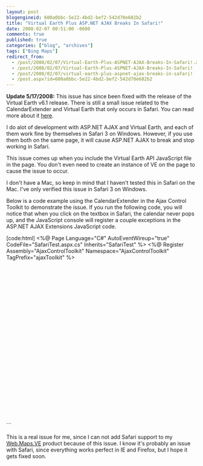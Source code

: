 ```yaml
---
layout: post
blogengineid: 600a0bbc-5e22-4bd2-bef2-542d70e682b2
title: "Virtual Earth Plus ASP.NET AJAX Breaks In Safari!"
date: 2008-02-07 00:51:00 -0600
comments: true
published: true
categories: ["blog", "archives"]
tags: ["Bing Maps"]
redirect_from: 
  - /post/2008/02/07/Virtual-Earth-Plus-ASPNET-AJAX-Breaks-In-Safari!.aspx
  - /post/2008/02/07/Virtual-Earth-Plus-ASPNET-AJAX-Breaks-In-Safari!
  - /post/2008/02/07/virtual-earth-plus-aspnet-ajax-breaks-in-safari!
  - /post.aspx?id=600a0bbc-5e22-4bd2-bef2-542d70e682b2
---
```

<!-- more -->

**Update 5/17/2008:** This issue has since been fixed with the release of the Virtual Earth v6.1 release. There is still a small issue related to the CalendarExtender and Virtual Earth that only occurs in Safari. You can read more about it <a href="/post.aspx?id=c75cbc89-6abf-4869-914d-6176bb6c7736">here</a>.

 

I do alot of development with ASP.NET AJAX and Virtual Earth, and each of them work fine by themselves in Safari 3 on Windows. However, if you use them both on the same page, it will cause ASP.NET AJAX to break and stop working in Safari.

This issue comes up when you include the Virtual Earth API JavaScript file in the page. You don't even need to create an instance of VE on the page to cause the issue to occur.

I don't have a Mac, so keep in mind that I haven't tested this in Safari on the Mac. I've only verified this issue in Safari 3 on Windows.

Below is a code example using the CalendarExtender in the Ajax Control Toolkit to demonstrate the issue. If you run the following code, you will notice that when you click on the textbox in Safari, the calendar never pops up, and the JavaScript console will register a couple exceptions in the ASP.NET AJAX Extensions JavaScript code.

[code:html]
 <%@ Page Language="C#" AutoEventWireup="true" CodeFile="SafariTest.aspx.cs" Inherits="SafariTest" %>
 <%@ Register Assembly="AjaxControlToolkit" Namespace="AjaxControlToolkit" TagPrefix="ajaxToolkit" %>
 <!DOCTYPE html PUBLIC "-//W3C//DTD XHTML 1.0 Transitional//EN" "http://www.w3.org/TR/xhtml1/DTD/xhtml1-transitional.dtd">
 <html xmlns="http://www.w3.org/1999/xhtml">
 <head runat="server">
 <title>Untitled Page</title>
 <meta http-equiv="Content-Type" content="text/html; charset=utf-8">
 <script type="text/javascript" src="http://dev.virtualearth.net/mapcontrol/mapcontrol.ashx?v=6" mce_src="http://dev.virtualearth.net/mapcontrol/mapcontrol.ashx?v=6"></script>
 <script type="text/javascript"> var map = null; function GetMap() { map = new VEMap('myMap'); map.LoadMap(); } </script>
 </head>
 <body onload="GetMap();">
 <form id="form1" runat="server">
 <asp:ScriptManager runat="server" ID="ScriptManager1"></asp:ScriptManager>
 <div>
 <asp:TextBox runat="server" id="txtDate"></asp:TextBox>
 <ajaxToolkit:CalendarExtender runat="server" ID="CalendarExtender1" TargetControlID="txtDate"></ajaxToolkit:CalendarExtender>
 


 <div id='myMap' style="position:relative; width:400px; height:400px;"></div>
 </div>
 </form>
 </body>
 </html>
 ```

This is a real issue for me, since I can not add Safari support to my <a href="http://simplovation.com/Page/WebMapsVE.aspx">Web.Maps.VE</a> product because of this issue. I know it's probably an issue with Safari, since everything works perfect in IE and Firefox, but I hope it gets fixed soon.
